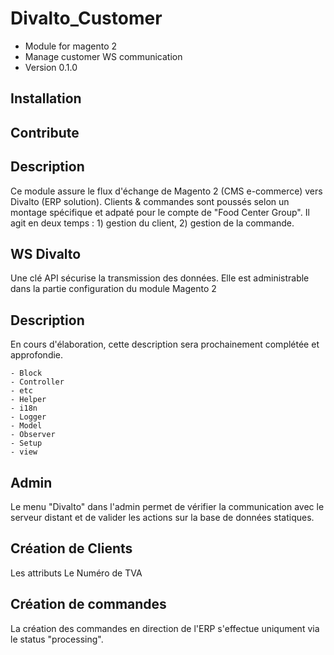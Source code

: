 # Divalto_Customer
- Module for magento 2
- Manage customer WS communication
- Version 0.1.0

## Installation
## Contribute
## Description
Ce module assure le flux d'échange de Magento 2 (CMS e-commerce) vers Divalto (ERP solution).
Clients & commandes sont poussés selon un montage spécifique et adpaté pour le compte de "Food Center Group".
Il agit en deux temps : 1) gestion du client, 2) gestion de la commande.

## WS Divalto
Une clé API sécurise la transmission des données. Elle est administrable dans la partie configuration du module Magento 2

## Description
En cours d'élaboration, cette description sera prochainement complétée et approfondie.

	- Block
	- Controller
	- etc
	- Helper
	- i18n
	- Logger
	- Model
	- Observer
	- Setup
	- view


## Admin
Le menu "Divalto" dans l'admin permet de vérifier la communication avec le serveur distant et de valider les actions sur la base de données statiques.

## Création de Clients
Les attributs
Le Numéro de TVA

## Création de commandes
La création des commandes en direction de l'ERP s'effectue uniqument via le status "processing".


